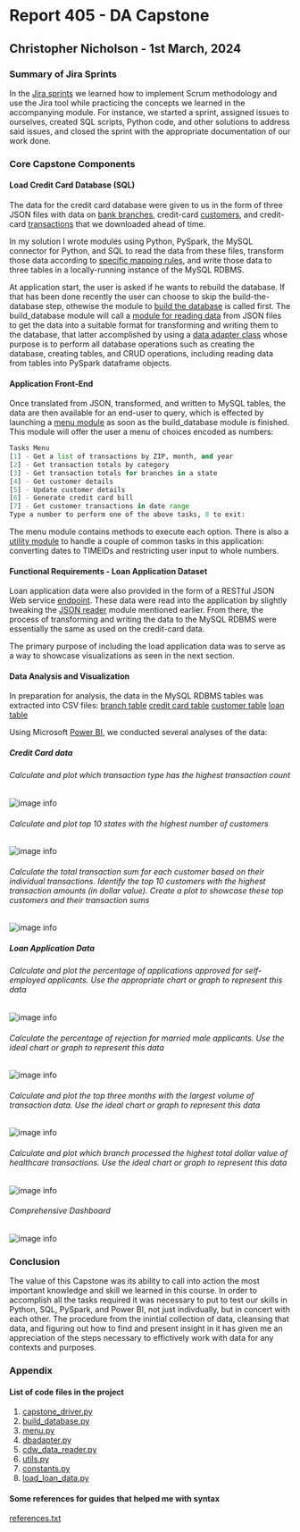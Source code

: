 
# Report 405 - DA Capstone

## Christopher Nicholson - 1st March, 2024

### Summary of Jira Sprints

In the [Jira sprints](./Jira/) we learned how to implement Scrum methodology and use the Jira tool while practicing the concepts we learned in the accompanying module. For instance, we started a sprint, assigned issues to ourselves, created SQL scripts, Python code, and other solutions to address said issues, and closed the sprint with the appropriate documentation of our work done.

### Core Capstone Components

#### Load Credit Card Database (SQL)

The data for the credit card database were given to us in the form of three JSON files with data on [bank branches](./data/cdw_sapp_branch.json), credit-card [customers](./data/cdw_sapp_custmer.json), and credit-card [transactions](./data/cdw_sapp_credit.json) that we downloaded ahead of time.

In my solution I wrote modules using Python, PySpark, the MySQL connector for Python, and SQL to read the data from these files, transform those data according to [specific mapping rules](https://docs.google.com/spreadsheets/d/1t8UxBrUV6dxx0pM1VIIGZpSf4IKbzjdJ/edit#gid=672931242), and write those data to three tables in a locally-running instance of the MySQL RDBMS.

At application start, the user is asked if he wants to rebuild the database.  If that has been done recently the user can choose to skip the build-the-database step, othewise the module to [build the database](./build_database.py) is called first.  The build_database module will call a [module for reading data](./cdw_data_reader.py) from JSON files to get the data into a suitable format for transforming and writing them to the database, that latter accomplished by using a [data adapter class](./dbadapter.py) whose purpose is to perform all database operations such as creating the database, creating tables, and CRUD operations, including reading data from tables into PySpark dataframe objects.  

#### Application Front-End

Once translated from JSON, transformed, and written to MySQL tables, the data are then available for an end-user to query, which is effected by launching a [menu module](./menu.py) as soon as the build_database module is finished.  This module will offer the user a menu of choices encoded as numbers:

```python
Tasks Menu
[1] - Get a list of transactions by ZIP, month, and year
[2] - Get transaction totals by category
[3] - Get transaction totals for branches in a state
[4] - Get customer details
[5] - Update customer details
[6] - Generate credit card bill
[7] - Get customer transactions in date range
Type a number to perform one of the above tasks, 0 to exit:
```

The menu module contains methods to execute each option.  There is also a [utility module](./utils.py) to handle a couple of common tasks in this application: converting dates to TIMEIDs and restricting user input to whole numbers.

#### Functional Requirements - Loan Application Dataset

Loan application data were also provided in the form of a RESTful JSON Web service [endpoint](https://raw.githubusercontent.com/platformps/LoanDataset/main/loan_data.json).  These data were read into the application by slightly tweaking the [JSON reader](./cdw_data_reader.py) module mentioned earlier.  From there, the process of transforming and writing the data to the MySQL RDBMS were essentially the same as used on the credit-card data.

The primary purpose of including the load application data was to serve as a way to showcase visualizations as seen in the next section.

#### Data Analysis and Visualization

In preparation for analysis, the data in the MySQL RDBMS tables was extracted into CSV files:
[branch table](./data/branch_table.csv)
[credit card table](./data/credit_card_table.csv)
[customer table](./data/customer_table.csv)
[loan table](./data/loan_table.csv)

Using Microsoft [Power BI](https://www.microsoft.com/en-us/power-platform/products/power-bi/), we conducted several analyses of the data:

##### Credit Card data

###### Calculate and plot which transaction type has the highest transaction count

![image info](./visualizations/Req3.2CategoryHighestXactionCount.png)

###### Calculate and plot top 10 states with the highest number of customers

![image info](./visualizations/Req3.3Top10StatesByCustCount.png)

###### Calculate the total transaction sum for each customer based on their individual transactions. Identify the top 10 customers with the highest transaction amounts (in dollar value). Create a plot to showcase these top customers and their transaction sums

![image info](./visualizations/Req3.4Top10Spenders.png)

##### Loan Application Data

###### Calculate and plot the percentage of applications approved for self-employed applicants. Use the appropriate chart or graph to represent this data

![image info](./visualizations/Req5.2Self-EmployedApproval.png)

###### Calculate the percentage of rejection for married male applicants. Use the ideal chart or graph to represent this data

![image info](./visualizations/Req5.3RejectedMarriedMen.png)

###### Calculate and plot the top three months with the largest volume of transaction data. Use the ideal chart or graph to represent this data

![image info](./visualizations/Req5.4Top3MonthByTransaction.png)

###### Calculate and plot which branch processed the highest total dollar value of healthcare transactions. Use the ideal chart or graph to represent this data

![image info](./visualizations/Req5.5HighestTotalBranchHealth.png)

###### Comprehensive Dashboard

![image info](./visualizations/dashboard.png)

### Conclusion

The value of this Capstone was its ability to call into action the most important knowledge and skill we learned in this course.  In order to accomplish all the tasks required it was necessary to put to test our skills in Python, SQL, PySpark, and Power BI, not just indivdually, but in concert with each other.  The procedure from the inintial collection of data, cleansing that data, and figuring out how to find and present insight in it has given me an appreciation of the steps necessary to effictively work with data for any contexts and purposes.

### Appendix

#### List of code files in the project

1. [capstone_driver.py](./capstone_driver.py)
1. [build_database.py](./build_database.py)
1. [menu.py](./menu.py)
1. [dbadapter.py](./dbadapter.py)
1. [cdw_data_reader.py](./cdw_data_reader.py)
1. [utils.py](./utils.py)
1. [constants.py](./constants.py)
1. [load_loan_data.py](./load_loan_data.py)

#### Some references for guides that helped me with syntax

[references.txt](./references.txt)
